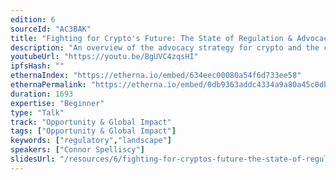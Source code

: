 ```yaml
---
edition: 6
sourceId: "AC3BAK"
title: "Fighting for Crypto's Future: The State of Regulation & Advocacy"
description: "An overview of the advocacy strategy for crypto and the current state of regulation."
youtubeUrl: "https://youtu.be/BgUVC4zqsHI"
ipfsHash: ""
ethernaIndex: "https://etherna.io/embed/634eec00080a54f6d733ee58"
ethernaPermalink: "https://etherna.io/embed/0db9363addc4334a9a80a45c0db9ad93ceba6c5695161b95f8fd39a2c8715205"
duration: 1693
expertise: "Beginner"
type: "Talk"
track: "Opportunity & Global Impact"
tags: ["Opportunity & Global Impact"]
keywords: ["regulatory","landscape"]
speakers: ["Connor Spelliscy"]
slidesUrl: "/resources/6/fighting-for-cryptos-future-the-state-of-regulation-and-advocacy.pdf"
---
```

